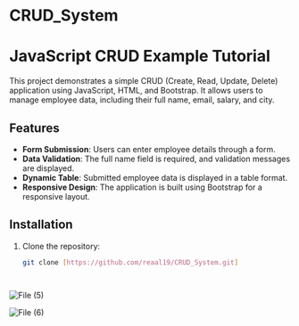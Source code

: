 # CRUD_System
# JavaScript CRUD Example Tutorial

This project demonstrates a simple CRUD (Create, Read, Update, Delete) application using JavaScript, HTML, and Bootstrap. It allows users to manage employee data, including their full name, email, salary, and city.

## Features

- **Form Submission**: Users can enter employee details through a form.
- **Data Validation**: The full name field is required, and validation messages are displayed.
- **Dynamic Table**: Submitted employee data is displayed in a table format.
- **Responsive Design**: The application is built using Bootstrap for a responsive layout.

## Installation

1. Clone the repository:
   ```bash
   git clone [https://github.com/reaal19/CRUD_System.git]


   

![File (5)](https://github.com/user-attachments/assets/29aaf65f-cc4e-4749-8d5d-a11eb5cf09e2)

![File (6)](https://github.com/user-attachments/assets/84ee0f19-5683-44da-9979-ed5ee05316a2)

